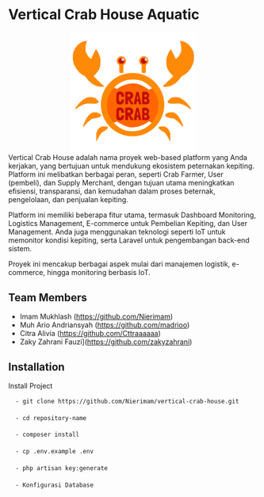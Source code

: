 # Vertical Crab House Aquatic

<center>
  <img src="public/assets/crab_crab_logo.png" alt="Crab Crab Logo" style="width: 50%; height: auto;"/>
</center>
Vertical Crab House adalah nama proyek web-based platform yang Anda kerjakan, yang bertujuan untuk mendukung ekosistem peternakan kepiting. Platform ini melibatkan berbagai peran, seperti Crab Farmer, User (pembeli), dan Supply Merchant, dengan tujuan utama meningkatkan efisiensi, transparansi, dan kemudahan dalam proses beternak, pengelolaan, dan penjualan kepiting.

Platform ini memiliki beberapa fitur utama, termasuk Dashboard Monitoring, Logistics Management, E-commerce untuk Pembelian Kepiting, dan User Management. Anda juga menggunakan teknologi seperti IoT untuk memonitor kondisi kepiting, serta Laravel untuk pengembangan back-end sistem.

Proyek ini mencakup berbagai aspek mulai dari manajemen logistik, e-commerce, hingga monitoring berbasis IoT.

## Team Members

-   Imam Mukhlash (https://github.com/Nierimam)
-   Muh Ario Andriansyah (https://github.com/madrioo)
-   Citra Alivia (https://github.com/Cttraaaaaa)
-   Zaky Zahrani Fauzi](https://github.com/zakyzahrani)

## Installation

Install Project

```bash
  - git clone https://github.com/Nierimam/vertical-crab-house.git

  - cd repository-name

  - composer install

  - cp .env.example .env

  - php artisan key:generate

  - Konfigurasi Database
```
